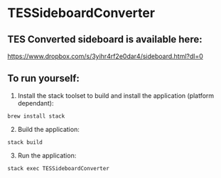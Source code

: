 # TESSideboardConverter

## TES Converted sideboard is available here:

https://www.dropbox.com/s/3yihr4rf2e0dar4/sideboard.html?dl=0

## To run yourself:

1. Install the stack toolset to build and install the application (platform dependant):

```
brew install stack
```

2. Build the application:

```
stack build
```

3. Run the application:

```
stack exec TESSideboardConverter
```
